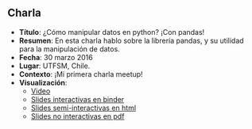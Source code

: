 ## Charla
* **Título**: ¿Cómo manipular datos en python? ¡Con pandas!
* **Resumen**: En esta charla hablo sobre la librería pandas, y su utilidad para la manipulación de datos.
* **Fecha**: 30 marzo 2016
* **Lugar**: UTFSM, Chile.
* **Contexto**: ¡Mi primera charla meetup!
* **Visualización**: 
  * [Video](https://www.youtube.com/watch?v=mmR2MAqsfVg)
  * [Slides interactivas en binder](https://mybinder.org/v2/gh/sebastiandres/talk_2016_03_python_meetup_pandas/main?filepath=meetup.ipynb)
  * [Slides semi-interactivas en html](https://sebastiandres.github.io/talk_2016_03_python_meetup_pandas/slides.html)
  * [Slides no interactivas en pdf](https://github.com/sebastiandres/talk_2016_03_python_meetup_pandas/raw/main/slides.pdf)
